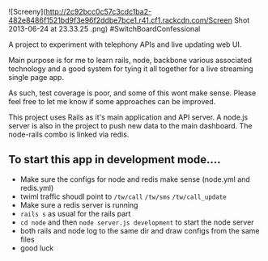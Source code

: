 ![Screeny](http://2c92bcc0c57c3cdc1ba2-482e8486f1521bd9f3e96f2ddbe7bce1.r41.cf1.rackcdn.com/Screen Shot 2013-06-24 at 23.33.25 .png)
#SwitchBoardConfessional

A project to experiment with telephony APIs and live updating web UI.

Main purpose is for me to learn rails, node, backbone various associated technology and a good system for tying it all together for a live streaming single page app.

As such, test coverage is poor, and some of this wont make sense. Please feel free to let me know if some approaches can be improved.
 
This project uses Rails as it's main application and API server. A node.js server is also in the project to push new data to the main dashboard. The node-rails combo is linked via redis.



## To start this app in development mode....

* Make sure the configs for node and redis make sense (node.yml and redis.yml)
* twiml traffic shoudl point to `/tw/call` `/tw/sms` `/tw/call_update`
* Make sure a redis server is running
* `rails s` as usual for the rails part
* `cd node` and then `node server.js development` to start the node server
* both rails and node log to the same dir and draw configs from the same files
* good luck

